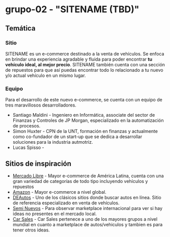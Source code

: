 # grupo-02 - "SITENAME (TBD)"

## Temática

### Sitio

SITENAME es un e-commerce destinado a la venta de vehículos. Se enfoca en brindar una experiencia agradable y fluida para poder encontrar **tu vehículo ideal, al mejor precio**.
SITENAME también cuenta con una sección de repuestos para que así puedas encontrar todo lo relacionado a tu nuevo y/o actual vehículo en un mismo lugar.

### Equipo

Para el desarrollo de este nuevo e-commerce, se cuenta con un equipo de tres maravillosos desarrolladores.

* Santiago Maldini - Ingeniero en Informática, associate del sector de Finanzas y Controles de JP Morgan, especializado en la automatización de procesos.
* Simon Huxter - CPN de la UNT, formación en finanzas y actualmente como co-fundador de un start-up que se dedica a desarrollar soluciones para la industria autmotriz.
* Lucas Spisso - 

## Sitios de inspiración

* [Mercado Libre](https://www.mercadolibre.com.ar) - Mayor e-commerce de América Latina, cuenta con una gran variedad de categorías de todo tipo incluyendo vehículos y repuestos
* [Amazon](https://www.amazon.com) - Mayor e-commerce a nivel global.
* [DEAutos](https://www.deautos.com) - Uno de los clásicos sitios donde buscar autos en línea. Sitio de referencia especializado en venta de vehículos.
* [Semi Nuevos](https://www.seminuevos.com) - Para observar marketplace internacional para ver si hay ideas no presentes en el mercado local.
* [Car Sales](https://www.carsales.com.au) - Car Sales pertenece a uno de los mayores grupos a nivel mundial en cuanto a marketplace de autos/vehiculos y tambien es para tener otros ideas.
